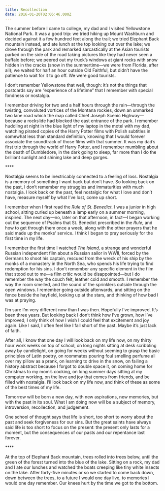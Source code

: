 ```yaml
---
title: Recollection
date: 2016-01-20T02:06:46.000Z
---
```

The summer before I came to college, my dad and I visited Yellowstone National Park. It was a good trip: we tried hiking up Mount Washburn and decided against it a few hundred feet along the trail; we tried Elephant Back mountain instead, and ate lunch at the top looking out over the lake; we drove through the park and remarked sarcastically at the Asian tourists parked on the side of the road taking pictures like they had never seen a buffalo before; we peered out my truck’s windows at giant rocks with snow hidden in the cracks (snow in the summertime—we were from Florida, after all); we waited for half an hour outside Old Faithful, but didn’t have the patience to wait for it to go off. We were good tourists.

I don’t remember Yellowstone that well, though: it’s not the things that postcards say are “experience of a lifetime” that I remember with special fondness or nostalgia.

I remember driving for two and a half hours through the rain—through the twisting, convoluted vortices of the Montana rockies, down an unmarked two lane road which the map called Chief Joseph Scenic Highway—because a rockslide had blocked the east entrance of the park. I remember huddling at night in the blue light of my laptop in the motel with my dad, watching pirated copies of the Harry Potter films with Polish subtitles in somewhat less than standard definition, knowing that I would forever associate the soundtrack of those films with that summer. It was my dad’s first trip through the world of Harry Potter, and I remember mumbling about the death of Dumbledore, in the dark going to sleep, far more than I do the brilliant sunlight and shining lake and deep gorges.

\*\*\*\*

Nostalgia seems to be inextricably connected to a feeling of loss. Nostalgia is a memory of something I want back but don’t have. So looking back on the past, I don’t remember my struggles and immaturities with much nostalgia. I look back on the past, feel nostalgic for what I love and don’t have, measure myself by what I’ve lost, come up short.

I remember when I first read the _Rule of St. Benedict._ I was a junior in high school, sitting curled up beneath a lamp early on a summer morning, inspired. The next day—no, later on that afternoon, in fact—I began working out the sequence of Psalms that St. Benedict prescribed in the _Rule_, and how to get through them once a week, along with the other prayers that he said made up the monks’ service. I think I began to pray seriously for the first time in my life.

I remember the first time I watched _The Island,_ a strange and wonderful Russian independent film about a Russian sailor in WWII, forced by the Germans to shoot his captain, rescued from the wreck of his ship by the monks of a monastery in the North Sea, who spends his life trying to find redemption for his sins. I don’t remember any specific element in the film that stood out to me—a film critic would be disappointed—but I do remember the way the couch felt, leather cold and smooth. I remember the way the room smelled, and the sound of the sprinklers outside through the open windows. I remember going outside afterwards, and sitting on the fence beside the hayfield, looking up at the stars, and thinking of how bad I was at praying.

I’m sure I’m very different now than I was then. Hopefully I’ve improved. It’s been three years. But looking back I don’t think how I’ve grown, how I’ve improved; I only think of how I wish I could feel that excitement and joy again. Like I said, I often feel like I fall short of the past. Maybe it’s just lack of faith.

After all, I know that one day I will look back on my life now, on my thirty hour work weeks on top of school, on long nights sitting at desk scribbling away by candlelight, on going for weeks without seeming to grasp the basic principles of Latin poetry, on roommates pouring foul smelling perfume all over my pillow as a prank, on learning to drive in the snow, on failing a history abstract because I forgot to double space it, on coming home for Christmas to my mom’s cooking, on long summer days sitting at my computer working, on the love and joy that comes from friends, and be filled with nostalgia. I’ll look back on my life now, and think of these as some of the best times of my life.

Tomorrow will be born a new day, with new aspirations, new memories, but with the past in its soul. What I am doing now will be a subject of memory, introversion, recollection, and judgement. 

One school of thought says that life is short, too short to worry about the past and seek forgiveness for our sins. But the great saints have always said life is too short to focus on the present: the present only lasts for a moment, but the consequences of our pasts and our repentance last forever.

\*\*\*\*

At the top of Elephant Back mountain, trees rolled into trees below, until the green of the forest turned into the blue of the lake. Sitting on a rock, my dad and I ate our lunches and watched the boats creeping like tiny white insects on the lake.  After forty-five minutes or so we started to come back down, down between the trees, to a future I would one day live, to memories I would one day remember. Our knees hurt by the time we got to the bottom.